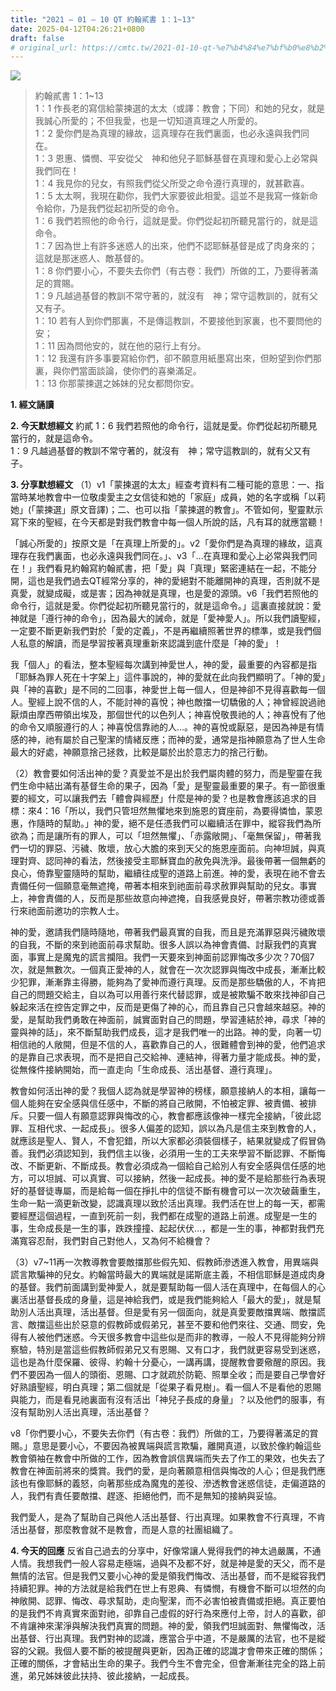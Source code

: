 ```yaml
---
title: "2021 – 01 – 10 QT 約翰貳書 1：1~13"
date: 2025-04-12T04:26:21+0800
draft: false
# original_url: https://cmtc.tw/2021-01-10-qt-%e7%b4%84%e7%bf%b0%e8%b2%b3%e6%9b%b8-1%ef%bc%9a113
---
```


![](/images/qt.jpg)
> 約翰貳書 1：1\~13  
> 1：1 作長老的寫信給蒙揀選的太太（或譯：教會；下同）和她的兒女，就是我誠心所愛的；不但我愛，也是一切知道真理之人所愛的。  
> 1：2 愛你們是為真理的緣故，這真理存在我們裏面，也必永遠與我們同在。  
> 1：3 恩惠、憐憫、平安從父　神和他兒子耶穌基督在真理和愛心上必常與我們同在！  
> 1：4 我見你的兒女，有照我們從父所受之命令遵行真理的，就甚歡喜。  
> 1：5 太太啊，我現在勸你，我們大家要彼此相愛。這並不是我寫一條新命令給你，乃是我們從起初所受的命令。  
> 1：6 我們若照他的命令行，這就是愛。你們從起初所聽見當行的，就是這命令。  
> 1：7 因為世上有許多迷惑人的出來，他們不認耶穌基督是成了肉身來的；這就是那迷惑人、敵基督的。  
> 1：8 你們要小心，不要失去你們（有古卷：我們）所做的工，乃要得著滿足的賞賜。  
> 1：9 凡越過基督的教訓不常守著的，就沒有　神；常守這教訓的，就有父又有子。  
> 1：10 若有人到你們那裏，不是傳這教訓，不要接他到家裏，也不要問他的安；  
> 1：11 因為問他安的，就在他的惡行上有分。  
> 1：12 我還有許多事要寫給你們，卻不願意用紙墨寫出來，但盼望到你們那裏，與你們當面談論，使你們的喜樂滿足。  
> 1：13 你那蒙揀選之姊妹的兒女都問你安。

**1. 經文誦讀**

**2.  今天默想經文**
約貳 1：6 我們若照他的命令行，這就是愛。你們從起初所聽見當行的，就是這命令。  
1：9 凡越過基督的教訓不常守著的，就沒有　神；常守這教訓的，就有父又有子。

**3. 分享默想經文**
（1）v1「蒙揀選的太太」經查考資料有二種可能的意思：一、指當時某地教會中一位敬虔愛主之女信徒和她的「家庭」成員，她的名字或稱「以莉她」(「蒙揀選」原文音譯)；二、也可以指「蒙揀選的教會」。不管如何，聖靈默示寫下來的聖經，在今天都是對我們教會中每一個人所說的話，凡有耳的就應當聽！

「誠心所愛的」按原文是「在真理上所愛的」。v2「愛你們是為真理的緣故，這真理存在我們裏面，也必永遠與我們同在。」、v3「…在真理和愛心上必常與我們同在！」我們看見約翰寫約翰貳書，把「愛」與「真理」緊密連結在一起，不能分開，這也是我們過去QT經常分享的，神的愛絕對不能離開神的真理，否則就不是真愛，就變成礙，或是害；因為神就是真理，也是愛的源頭。v6「我們若照他的命令行，這就是愛。你們從起初所聽見當行的，就是這命令。」這裏直接就說：愛神就是「遵行神的命令」，因為最大的誡命，就是「愛神愛人」。所以我們讀聖經，一定要不斷更新我們對於「愛的定義」，不是再繼續照著世界的標準，或是我們個人私意的解讀，而是學習按著真理重新來認識到底什麼是「神的愛」！

我「個人」的看法，整本聖經每次講到神愛世人，神的愛，最重要的內容都是指「耶穌為罪人死在十字架上」這件事說的，神的愛就在此向我們顯明了。「神的愛」與「神的喜歡」是不同的二回事，神愛世上每一個人，但是神卻不見得喜歡每一個人。聖經上說不信的人，不能討神的喜悅；神也敵擋一切驕傲的人；神曾經說過祂厭煩由摩西帶領出埃及，那個世代的以色列人；神喜悅敬畏祂的人；神喜悅有了他的命令又順服遵行的人；神喜悅信靠祂的人…。神的喜悅或厭惡，是因為神是有情感的神，祂有屬於自己聖潔的情緒反應；而神的愛，通常是指神願意為了世人生命最大的好處，神願意捨己拯救，比較是屬於出於意志力的捨己行動。

（2）教會要如何活出神的愛？真愛並不是出於我們屬肉體的努力，而是聖靈在我們生命中結出滿有基督生命的果子，因為「愛」是聖靈最重要的果子。有一節很重要的經文，可以讓我們去「體會與經歷」什麼是神的愛？也是教會應該追求的目標：來4：16「所以，我們只管坦然無懼地來到施恩的寶座前，為要得憐恤，蒙恩惠，作隨時的幫助。」神的愛，絕不是任憑我們可以繼續活在罪中，縱容我們為所欲為；而是讓所有的罪人，可以「坦然無懼」、「赤露敞開」、「毫無保留」，帶著我們一切的罪惡、污穢、敗壞，放心大膽的來到天父的施恩座面前。向神坦誠，與真理對齊、認同神的看法，然後接受主耶穌寶血的赦免與洗淨。最後帶著一個無虧的良心，倚靠聖靈隨時的幫助，繼續往成聖的道路上前進。神的愛，表現在祂不會去責備任何一個願意毫無遮掩，帶著本相來到祂面前尋求赦罪與幫助的兒女。事實上，神會責備的人，反而是那些故意向神遮掩，自我感覺良好，帶著宗教功德或善行來祂面前邀功的宗教人士。

神的愛，邀請我們隨時隨地，帶著我們最真實的自我，而且是充滿罪惡與污穢敗壞的自我，不斷的來到祂面前尋求幫助。很多人誤以為神會責備、討厭我們的真實面，事實上是魔鬼的謊言攔阻。我們一天要來到神面前認罪悔改多少次？70個7次，就是無數次。一個真正愛神的人，就會在一次次認罪與悔改中成長，漸漸比較少犯罪，漸漸靠主得勝，能夠為了愛神而遵行真理。反而是那些驕傲的人，不肯把自己的問題交給主，自以為可以用善行來代替認罪，或是被欺騙不敢來找神卻自己躲起來活在控告定罪之中，反而是更傷了神的心，而且靠自己只會越來越惡。神的愛，是幫助我們勇敢在神面前，誠實面對自己的問題，學習連結於神，尋求「神的靈與神的話」，來不斷幫助我們成長，這才是我們唯一的出路。神的愛，向著一切相信祂的人敞開，但是不信的人，喜歡靠自己的人，很難體會到神的愛，他們追求的是靠自己求表現，而不是把自己交給神、連結神，得著力量才能成長。神的愛，從無條件接納開始，而一直走向「生命成長、活出基督、遵行真理」。

教會如何活出神的愛？我個人認為就是學習神的榜樣，願意接納人的本相，讓每一個人能夠在安全感與信任感中，不斷的將自己敞開，不怕被定罪、被責備、被排斥。只要一個人有願意認罪與悔改的心，教會都應該像神一樣完全接納，「彼此認罪、互相代求、一起成長」。很多人偏差的認知，誤以為凡是信主來到教會的人，就應該是聖人、賢人，不會犯錯，所以大家都必須裝個樣子，結果就變成了假冒偽善。我們必須認知到，我們信主以後，必須用一生的工夫來學習不斷認罪、不斷悔改、不斷更新、不斷成長。教會必須成為一個給自己給別人有安全感與信任感的地方，可以坦誠、可以真實、可以接納，然後一起成長。神的愛不是給那些行為表現好的基督徒專屬，而是給每一個在掙扎中的信徒不斷有機會可以一次次破繭重生，生命一點一滴更新改變，認識真理以致於活出真理。我們活在世上的每一天，都需要經歷這個過程，一直到死前一刻，我們都在成聖的道路上前進。成聖是一生的事，生命成長是一生的事，跌跌撞撞、起起伏伏…，都是一生的事，神都對我們充滿寬容忍耐，我們對自己對他人，又為何不給機會？

（3）v7\~11再一次教導教會要敵擋那些假先知、假教師滲透進入教會，用異端與謊言欺騙神的兒女。約翰當時最大的異端就是諾斯底主義，不相信耶穌是道成肉身的基督。我們前面講到愛神愛人，就是要幫助每一個人活在真理中，在每個人的心裏活出基督長成的身量，這是神給我們，或是我們能夠給人「最大的愛」，就是幫助別人活出真理，活出基督。但是愛有另一個面向，就是真愛要敵擋異端、敵擋謊言、敵擋這些出於惡意的假教師或假弟兄，甚至不要和他們來往、交通、問安，免得有人被他們迷惑。今天很多教會中這些似是而非的教導，一般人不見得能夠分辨察驗，特別是當這些假教師假弟兄又有恩賜、又有口才，我們就更容易受到迷惑，這也是為什麼保羅、彼得、約翰十分憂心，一講再講，提醒教會要儆醒的原因。我們不要因為一個人的頭銜、恩賜、口才就疏於防範、照單全收；而是要自己學會好好熟讀聖經，明白真理；第二個就是「從果子看見樹」。看一個人不是看他的恩賜與能力，而是看見祂裏面有沒有活出「神兒子長成的身量」？以及他們的服事，有沒有幫助別人活出真理，活出基督？

v8「你們要小心，不要失去你們（有古卷：我們）所做的工，乃要得著滿足的賞賜。」意思是要小心，不要因為被異端與謊言欺騙，離開真道，以致於像約翰這些教會領袖在教會中所做的工作，因為教會誤信異端而失去了作工的果效，也失去了教會在神面前將來的獎賞。我們的愛，是向著願意相信與悔改的人心；但是我們應該也有像耶穌的義怒，向著那些成為魔鬼的差役、滲透教會迷惑信徒，走偏道路的人，我們有責任要敵擋、趕逐、拒絕他們，而不是無知的接納與妥協。

我們愛人，是為了幫助自己與他人活出基督、行出真理。如果教會不行真理，不肯活出基督，那麼教會就不是教會，而是人意的社團組織了。

**4. 今天的回應**
反省自己過去的分享中，好像常讓人覺得我們的神太過嚴厲，不通人情。我想我們一般人容易走極端，過與不及都不好，就是神是愛的天父，而不是無情的法官。但是我們又要小心神的愛是領我們悔改、活出基督，而不是縱容我們持續犯罪。神的方法就是給我們在世上有恩典、有憐憫，有機會不斷可以坦然的向神敞開、認罪、悔改、尋求幫助，走向聖潔，而不必害怕被責備或拒絕。真正要怕的是我們不肯真實來面對祂，卻靠自己虛假的好行為來應付上帝，討人的喜歡，卻不肯讓神來潔淨與解決我們真實的問題。神的愛，領我們坦誠面對、無懼悔改，活出基督、行出真理。我們對神的認識，應當合乎中道，不是嚴厲的法官，也不是縱容的父親。我個人要不斷的被提醒與更新，因為正確的認識才會帶來正確的關係；正確的關係，才會結出生命的果子。我們今生不會完全，但會漸漸往完全的路上前進，弟兄姊妹彼此扶持、彼此接納，一起成長。
